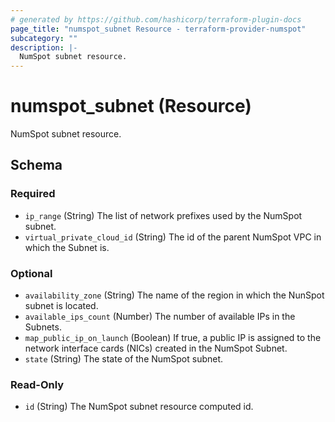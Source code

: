 ```yaml
---
# generated by https://github.com/hashicorp/terraform-plugin-docs
page_title: "numspot_subnet Resource - terraform-provider-numspot"
subcategory: ""
description: |-
  NumSpot subnet resource.
---
```


# numspot_subnet (Resource)

NumSpot subnet resource.



<!-- schema generated by tfplugindocs -->
## Schema

### Required

- `ip_range` (String) The list of network prefixes used by the NumSpot subnet.
- `virtual_private_cloud_id` (String) The id of the parent NumSpot VPC in which the Subnet is.

### Optional

- `availability_zone` (String) The name of the region in which the NunSpot subnet is located.
- `available_ips_count` (Number) The number of available IPs in the Subnets.
- `map_public_ip_on_launch` (Boolean) If true, a public IP is assigned to the network interface cards (NICs) created in the NumSpot Subnet.
- `state` (String) The state of the NumSpot subnet.

### Read-Only

- `id` (String) The NumSpot subnet resource computed id.
